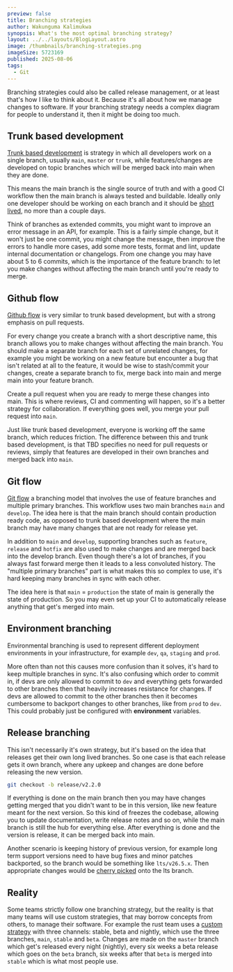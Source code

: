 ```yaml
---
preview: false
title: Branching strategies
author: Wakunguma Kalimukwa
synopsis: What's the most optimal branching strategy?
layout: ../../layouts/BlogLayout.astro
image: /thumbnails/branching-strategies.png
imageSize: 5723169
published: 2025-08-06
tags:
  - Git
---
```

Branching strategies could also be called release management, or at least that's how I like to think about it. Because it's all about how we manage changes to software. If your branching strategy needs a complex diagram for people to understand it, then it might be doing too much.

## Trunk based development
[Trunk based development](https://trunkbaseddevelopment.com/) is strategy in which all developers work on a single branch, usually `main`, `master` or `trunk`, while features/changes are developed on topic branches which will be merged back into main when they are done. 

This means the main branch is the single source of truth and with a good CI workflow then the main branch is always tested and buildable. Ideally only one developer should be working on each branch and it should be [short lived](https://trunkbaseddevelopment.com/short-lived-feature-branches/), no more than a couple days.

Think of branches as extended commits, you might want to improve an error message in an API, for example. This is a fairly simple change, but it won't just be one commit, you might change the message, then improve the errors to handle more cases, add some more tests, format and lint, update internal documentation or changelogs. From one change you may have about 5 to 6 commits, which is the importance of the feature branch: to let you make changes without affecting the main branch until you're ready to merge.  

## Github flow
[Github flow](https://docs.github.com/en/get-started/using-github/github-flow) is very similar to trunk based development, but with a strong emphasis on pull requests.

For every change you create a branch with a short descriptive name, this branch allows you to make changes without affecting the main branch. You should make a separate branch for each set of unrelated changes, for example you might be working on a new feature but encounter a bug that isn't related at all to the feature, it would be wise to stash/commit your changes, create a separate branch to fix, merge back into main and merge main into your feature branch.

Create a pull request when you are ready to merge these changes into main. This is where reviews, CI and commenting will happen, so it's a better strategy for collaboration. If everything goes well, you merge your pull request into `main`.

Just like trunk based development, everyone is working off the same branch, which reduces friction. The difference between this and trunk based development, is that TBD specifies no need for pull requests or reviews, simply that features are developed in their own branches and merged back into `main`.
## Git flow
[Git flow](https://nvie.com/posts/a-successful-git-branching-model/) a branching model that involves the use of feature branches and multiple primary branches. This workflow uses two main branches `main` and `develop`. The idea here is that the main branch should contain production ready code, as opposed to trunk based development where the main branch may have many changes that are not ready for release yet.

In addition to `main` and `develop`, supporting branches such as `feature`, `release` and `hotfix` are also used to make changes and are merged back into the develop branch. Even though there's a lot of branches, if you always fast forward merge then it leads to a less convoluted history.
The "multiple primary branches" part is what makes this so complex to use, it's hard keeping many branches in sync with each other. 

The idea here is that `main` = `production` the state of main is generally the state of production. So you may even set up your CI to automatically release anything that get's merged into main.

## Environment branching
Environmental branching is used to represent different deployment environments in your infrastructure, for example `dev`, `qa`, `staging` and `prod`.

More often than not this causes more confusion than it solves, it's hard to keep multiple branches in sync. It's also confusing which order to commit in, if devs are only allowed to commit to `dev` and everything gets forwarded to other branches then that heavily increases resistance for changes. If devs are allowed to commit to the other branches then it becomes cumbersome to backport changes to other branches, like from `prod` to `dev`. This could probably just be configured with **environment** variables.

## Release branching
This isn't necessarily it's own strategy, but it's based on the idea that releases get their own long lived branches. So one case is that each release gets it own branch, where any upkeep and changes are done before releasing the new version. 

```bash
git checkout -b release/v2.2.0
```

If everything is done on the main branch then you may have changes getting merged that you didn't want to be in this version, like new feature meant for the next version. So this kind of freezes the codebase, allowing you to update documentation, write release notes and so on, while the main branch is still the hub for everything else. After everything is done and the version is release, it can be merged back into main.

Another scenario is keeping history of previous version, for example long term support versions need to have bug fixes and minor patches backported, so the branch would be something like `lts/v26.5.x`. Then appropriate changes would be [cherry picked](https://git-scm.com/docs/git-cherry-pick) onto the lts branch. 
## Reality
Some teams strictly follow one branching strategy, but the reality is that many teams will use custom strategies, that may borrow concepts from others, to manage their software. For example the rust team uses a [custom strategy](https://doc.rust-lang.org/book/appendix-07-nightly-rust.html) with three channels: stable, beta and nightly, which use the three branches, `main`, `stable` and `beta`. Changes are made on the `master` branch which get's released every night (nightly), every six weeks a beta release which goes on the `beta` branch, six weeks after that `beta` is merged into `stable` which is what most people use.

